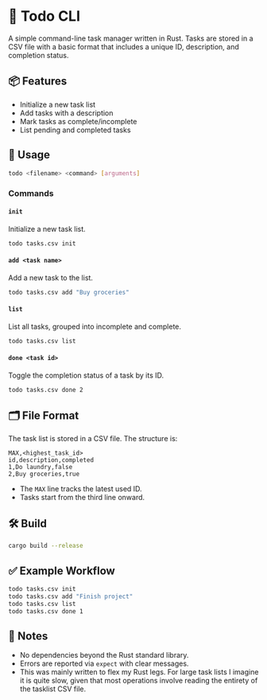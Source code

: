 
# 📝 Todo CLI

A simple command-line task manager written in Rust. Tasks are stored in a CSV file with a basic format that includes a unique ID, description, and completion status.

## 📦 Features

- Initialize a new task list  
- Add tasks with a description  
- Mark tasks as complete/incomplete  
- List pending and completed tasks  

## 🚀 Usage

```bash
todo <filename> <command> [arguments]
```

### Commands

#### `init`
Initialize a new task list.

```bash
todo tasks.csv init
```

#### `add <task name>`
Add a new task to the list.

```bash
todo tasks.csv add "Buy groceries"
```

#### `list`
List all tasks, grouped into incomplete and complete.

```bash
todo tasks.csv list
```

#### `done <task id>`
Toggle the completion status of a task by its ID.

```bash
todo tasks.csv done 2
```

## 🗂 File Format

The task list is stored in a CSV file. The structure is:

```
MAX,<highest_task_id>
id,description,completed
1,Do laundry,false
2,Buy groceries,true
```

- The `MAX` line tracks the latest used ID.  
- Tasks start from the third line onward.  

## 🛠 Build

```bash
cargo build --release
```

## ✅ Example Workflow

```bash
todo tasks.csv init
todo tasks.csv add "Finish project"
todo tasks.csv list
todo tasks.csv done 1
```

## 📎 Notes

- No dependencies beyond the Rust standard library.  
- Errors are reported via `expect` with clear messages.
- This was mainly written to flex my Rust legs. For large task lists I imagine it is quite slow, given that most operations involve reading the entirety of the tasklist CSV file.

